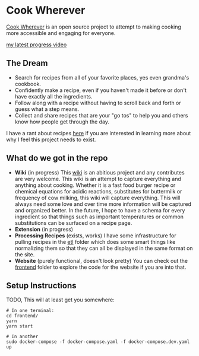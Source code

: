 # Cook Wherever

[Cook Wherever](https://cookwherever.com) is an open source project to attempt to making cooking more accessible and engaging for everyone.

[my latest progress video](https://player.twitch.tv/?video=1666744420)

## The Dream
* Search for recipes from all of your favorite places, yes even grandma's cookbook.
* Confidently make a recipe, even if you haven't made it before or don't have exactly all the ingredients.
* Follow along with a recipe without having to scroll back and forth or guess what a step means.
* Collect and share recipes that are your "go tos" to help you and others know how people get through the day.

I have a rant about recipes [here](https://gist.github.com/breadchris/e09c92c46c6af9a96028a945108ef7d4) if you are interested in learning more about why I feel this project needs to exist.



## What do we got in the repo
* **Wiki** (in progress) This [wiki](wiki/content/) is an abitious project and any contributes are very welcome. This wiki is an attempt to capture everything and anything about cooking. Whether it is a fast food burger recipe or chemical equations for acidic reactions, substitutes for buttermilk or frequency of cow milking, this wiki will capture everything. This will always need some love and over time more information will be captured and organized better. In the future, I hope to have a schema for every ingredient so that things such as important temperatures or common substitutions can be surfaced on a recipe page. 
* **Extension** (in progress)
* **Processing Recipes** (exists, works) I have some infrastructure for pulling recipes in the [etl](etl/) folder which does some smart things like normalizing them so that they can all be displayed in the same format on the site.
* **Website** (purely functional, doesn't look pretty) You can check out the [frontend](frontend/) folder to explore the code for the website if you are into that.

## Setup Instructions 
TODO, This will at least get you somewhere:
```
# In one terminal:
cd frontend/
yarn
yarn start
```

```
# In another
sudo docker-compose -f docker-compose.yaml -f docker-compose.dev.yaml up
```
